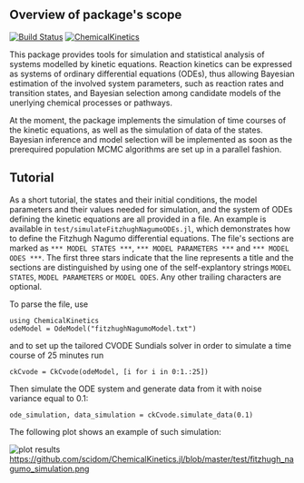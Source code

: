 ## Overview of package's scope

[![Build Status](https://travis-ci.org/scidom/ChemicalKinetics.jl.png)](https://travis-ci.org/scidom/ChemicalKinetics.jl)
[![ChemicalKinetics](http://pkg.julialang.org/badges/ChemicalKinetics_0.3.svg)](http://pkg.julialang.org/?pkg=ChemicalKinetics&ver=0.3)

This package provides tools for simulation and statistical analysis of systems 
modelled by kinetic equations. Reaction kinetics can be expressed as systems of 
ordinary differential equations (ODEs), thus allowing Bayesian estimation of 
the involved system parameters, such as reaction rates and transition states, 
and Bayesian selection among candidate models of the unerlying chemical 
processes or pathways.

At the moment, the package implements the simulation of time courses of the 
kinetic equations, as well as the simulation of data of the states. Bayesian 
inference and model selection will be implemented as soon as the prerequired 
population MCMC algorithms are set up in a parallel fashion.

## Tutorial

As a short tutorial, the states and their initial conditions, the model 
parameters and their values needed for simulation, and the system of ODEs 
defining the kinetic equations are all provided in a file. An example is 
available in `test/simulateFitzhughNagumoODEs.jl`, which demonstrates how to 
define the Fitzhugh Nagumo differential equations. The file's sections are 
marked as `*** MODEL STATES ***`, `*** MODEL PARAMETERS ***` and
`*** MODEL ODES ***`. The first three stars indicate that the line represents a 
title and the sections are distinguished by using one of the self-explantory 
strings `MODEL STATES`, `MODEL PARAMETERS` or `MODEL ODES`. Any other trailing 
characters are optional.

To parse the file, use

    using ChemicalKinetics
    odeModel = OdeModel("fitzhughNagumoModel.txt")

and to set up the tailored CVODE Sundials solver in order to simulate a time 
course of 25 minutes run

    ckCvode = CkCvode(odeModel, [i for i in 0:1.:25])

Then simulate the ODE system and generate data from it with noise variance 
equal to 0.1:

    ode_simulation, data_simulation = ckCvode.simulate_data(0.1)
    
The following plot shows an example of such simulation:

![plot results](https://github.com/scidom/ChemicalKinetics.jl/blob/master/test/fitzhugh_nagumo_simulation.png?raw=true "Fitzhugh Nagumo simulation")
https://github.com/scidom/ChemicalKinetics.jl/blob/master/test/fitzhugh_nagumo_simulation.png
